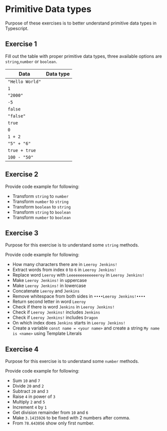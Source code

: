 # Primitive Data types
Purpose of these exercises is to better understand primitive data types in Typescript.

## Exercise 1

Fill out the table with proper primitive data types, three available options are `string`,`number` or `boolean`.

|Data| Data type |
|-------------|:-------------:|
| `"Hello World"` ||
| `1` ||
| `"2000"` ||
| `-5` ||
| `false` ||
| `"false"` ||
| `true` ||
| `0` ||
| `1 + 2` ||
| `"5" + "6"` ||
| `true + true` ||
| `100 - "50"` ||

## Exercise 2
Provide code example for following:
* Transform `string` to `number`
* Transform `number` to `string`
* Transform `boolean` to `string`
* Transform `string` to `boolean`
* Transform `number` to `boolean`

## Exercise 3
Purpose for this exercise is to understand some `string` methods.

Provide code example for following:
* How many characters there are in `Leeroy Jenkins!`
* Extract words from index `0` to `6` in `Leeroy Jenkins!`
* Replace word `Leeroy` with `Leeeeeeeeeeeeeroy` in `Leeroy Jenkins!`
* Make `Leeroy Jenkins!` in uppercase
* Make `Leeroy Jenkins!` in lowercase
* Concatenate `Leeroy` and `Jenkins`
* Remove whitespace from both sides in `••••Leeroy Jenkins!••••`
* Return second letter in word `Leeroy`
* Check if there is word `Jenkins` in `Leeroy Jenkins!`
* Check if `Leeroy Jenkins!` includes `Jenkins`
* Check if `Leeroy Jenkins!` includes `Dragon`
* On which index does `Jenkins` starts in `Leeroy Jenkins!`
* Create a variable `const name = <your name>` and create a string `My name is <name>` using Template Literals

## Exercise 4
Purpose for this exercise is to understand some `number` methods.

Provide code example for following:
* Sum `10` and `7`
* Divide `20` and `2`
* Subtract `20` and `3`
* Raise `4` in power of `3` 
* Multiply `2` and `5`
* Increment `4` by `1` 
* Get division remainder from `10` and `6` 
* Make `3.1415926` to be fixed with 2 numbers after comma. 
* From `78.643056` show only first number.
